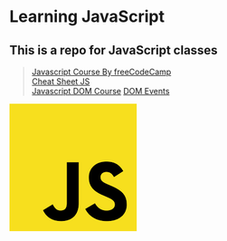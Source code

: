 # Learning JavaScript
## This is a repo for JavaScript classes

 >[Javascript Course By freeCodeCamp](https://www.youtube.com/watch?v=PkZNo7MFNFg)  
 >[Cheat Sheet JS](https://htmlcheatsheet.com/js/)  
 >[Javascript DOM Course](https://www.youtube.com/watch?v=P7NgFfIaWgU)
 >[DOM Events](https://www.w3schools.com/jsref/dom_obj_event.asp)

 ![JS bg](/imgs/jslogo.png)
